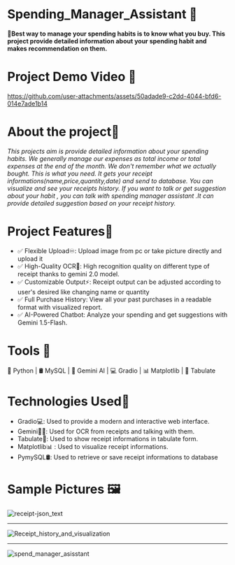 # Spending_Manager_Assistant 🎉
 **📌Best way to manage your spending habits is to know what you buy. This project provide detailed information about your spending habit and makes recommendation on them.**

# Project Demo Video 🎥

https://github.com/user-attachments/assets/50adade9-c2dd-4044-bfd6-014e7ade1b14




 
# About the project🎯
*This projects aim is provide detailed information about  your spending habits.
We generally manage our expenses as total income or total expenses at the end of the month. We don't remember  what we actually bought. This is what you need.
It gets your receipt informations(name,price,quantity,date) and send to database. You can visualize and  see your receipts history.
If you want to talk or get suggestion about your habit , you can talk with spending  manager assistant .It can provide detailed suggestion based on your receipt history.*




#  Project Features🚀
* ✅ Flexible Upload♾️: Upload image from pc or take picture directly and upload it
* ✅ High-Quality OCR🔎: High recognition quality on different type of receipt thanks to gemini 2.0 model.
* ✅ Customizable Output⚡: Receipt output  can be adjusted according to user's desired like changing name or quantity
* ✅ Full Purchase History: View all your past purchases in a readable format with visualized report.
* ✅ AI-Powered Chatbot: Analyze your spending and get suggestions with Gemini 1.5-Flash.

# Tools 🧰

🐍 Python | 🛢 MySQL | 🤖 Gemini AI | 💻 Gradio | 📊 Matplotlib | 🔢 Tabulate



#  Technologies Used🔧
* Gradio💻: Used to provide a modern and interactive web interface.
* Gemini🔎🤖: Used for OCR from receipts and talking with them.
* Tabulate🔢: Used to show receipt informations in tabulate form.
* Matplotlib📊 : Used to visualize receipt informations.
* PymySQL🛢: Used to retrieve or  save receipt informations to database


# Sample Pictures 🖼️
![receipt-json_text](https://github.com/user-attachments/assets/9c9e80c3-8bc2-4a01-9f3a-d5a389aadf9d)

------------------------------------------------------------------------------------------------------

![Receipt_history_and_visualization](https://github.com/user-attachments/assets/8549d4a9-5b40-454a-a429-5605e92c780d)


------------------------------------------------------------------------------------------------------

![spend_manager_asisstant](https://github.com/user-attachments/assets/5758af65-c8cb-477d-af82-ef85ba1f8eb1)
